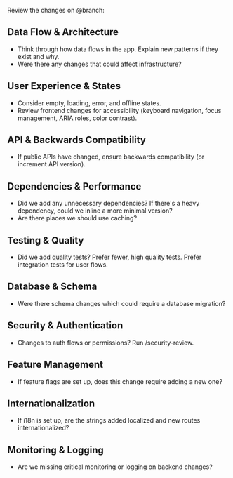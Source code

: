 Review the changes on @branch:

## Data Flow & Architecture
- Think through how data flows in the app. Explain new patterns if they exist and why.
- Were there any changes that could affect infrastructure?

## User Experience & States
- Consider empty, loading, error, and offline states.
- Review frontend changes for accessibility (keyboard navigation, focus management, ARIA roles, color contrast).

## API & Backwards Compatibility
- If public APIs have changed, ensure backwards compatibility (or increment API version).

## Dependencies & Performance
- Did we add any unnecessary dependencies? If there's a heavy dependency, could we inline a more minimal version?
- Are there places we should use caching?

## Testing & Quality
- Did we add quality tests? Prefer fewer, high quality tests. Prefer integration tests for user flows.

## Database & Schema
- Were there schema changes which could require a database migration?

## Security & Authentication
- Changes to auth flows or permissions? Run /security-review.

## Feature Management
- If feature flags are set up, does this change require adding a new one?

## Internationalization
- If i18n is set up, are the strings added localized and new routes internationalized?

## Monitoring & Logging
- Are we missing critical monitoring or logging on backend changes?
